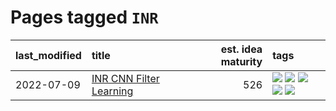 # Pages tagged `INR`

|last_modified|title|est. idea maturity|tags
|:---|:---|---:|:---|
|2022-07-09|[INR CNN Filter Learning](../INR_CNN_filter_learning.md)|526|[![](https://img.shields.io/badge/tag-CNN-d548d8)](../tags/CNN.md) [![](https://img.shields.io/badge/tag-INR-98b52b)](../tags/INR.md) [![](https://img.shields.io/badge/tag-deep_learning-7fe3bd)](../tags/deep_learning.md) [![](https://img.shields.io/badge/tag-experimental-35b163)](../tags/experimental.md) [![](https://img.shields.io/badge/tag-filter_learning-1dc0d1)](../tags/filter_learning.md)|